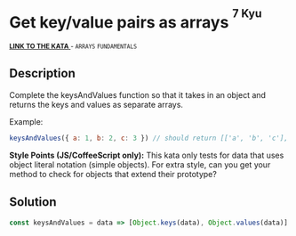 <h1>Get key/value pairs as arrays <sup><sup>7 Kyu</sup></sup></h1>

<sup>
  <a href="https://www.codewars.com/kata/515dfd2f1db09667a0000003">
    <strong>LINK TO THE KATA</strong>
  </a> - <code>ARRAYS</code> <code>FUNDAMENTALS</code>
</sup>

## Description

Complete the keysAndValues function so that it takes in an object and returns the keys and values as separate arrays.

Example:

```javascript
keysAndValues({ a: 1, b: 2, c: 3 }) // should return [['a', 'b', 'c'], [1, 2, 3]]
```

**Style Points (JS/CoffeeScript only):** This kata only tests for data that uses object literal notation (simple objects). For extra style, can you get your method to check for objects that extend their prototype?

## Solution

```javascript
const keysAndValues = data => [Object.keys(data), Object.values(data)]
```
